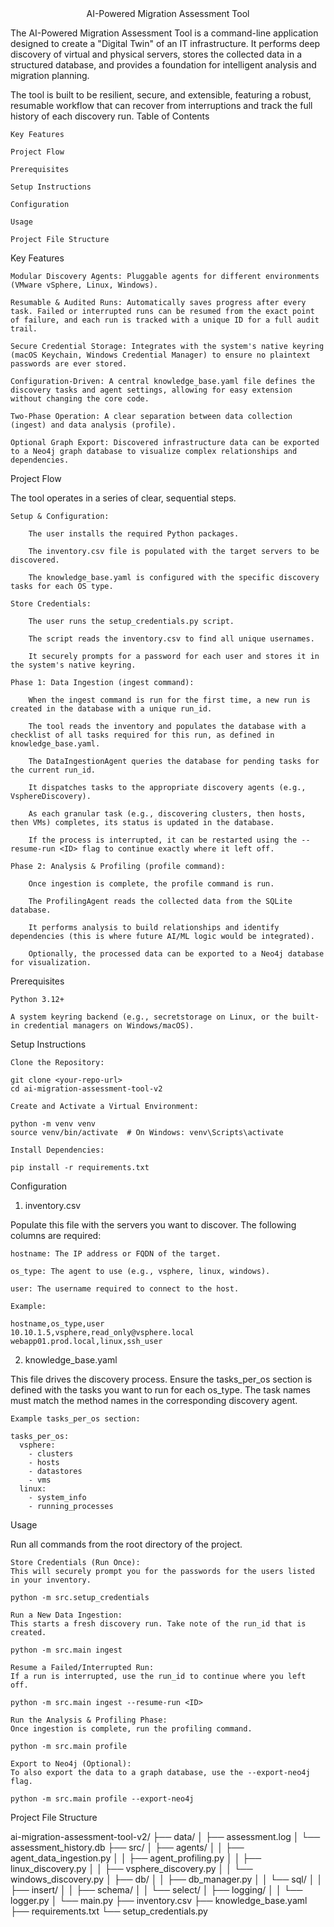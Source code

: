 <div align="center">
AI-Powered Migration Assessment Tool

</div>

<div align="center">

</div>

The AI-Powered Migration Assessment Tool is a command-line application designed to create a "Digital Twin" of an IT infrastructure. It performs deep discovery of virtual and physical servers, stores the collected data in a structured database, and provides a foundation for intelligent analysis and migration planning.

The tool is built to be resilient, secure, and extensible, featuring a robust, resumable workflow that can recover from interruptions and track the full history of each discovery run.
Table of Contents

    Key Features

    Project Flow

    Prerequisites

    Setup Instructions

    Configuration

    Usage

    Project File Structure

Key Features

    Modular Discovery Agents: Pluggable agents for different environments (VMware vSphere, Linux, Windows).

    Resumable & Audited Runs: Automatically saves progress after every task. Failed or interrupted runs can be resumed from the exact point of failure, and each run is tracked with a unique ID for a full audit trail.

    Secure Credential Storage: Integrates with the system's native keyring (macOS Keychain, Windows Credential Manager) to ensure no plaintext passwords are ever stored.

    Configuration-Driven: A central knowledge_base.yaml file defines the discovery tasks and agent settings, allowing for easy extension without changing the core code.

    Two-Phase Operation: A clear separation between data collection (ingest) and data analysis (profile).

    Optional Graph Export: Discovered infrastructure data can be exported to a Neo4j graph database to visualize complex relationships and dependencies.

Project Flow

The tool operates in a series of clear, sequential steps.

    Setup & Configuration:

        The user installs the required Python packages.

        The inventory.csv file is populated with the target servers to be discovered.

        The knowledge_base.yaml is configured with the specific discovery tasks for each OS type.

    Store Credentials:

        The user runs the setup_credentials.py script.

        The script reads the inventory.csv to find all unique usernames.

        It securely prompts for a password for each user and stores it in the system's native keyring.

    Phase 1: Data Ingestion (ingest command):

        When the ingest command is run for the first time, a new run is created in the database with a unique run_id.

        The tool reads the inventory and populates the database with a checklist of all tasks required for this run, as defined in knowledge_base.yaml.

        The DataIngestionAgent queries the database for pending tasks for the current run_id.

        It dispatches tasks to the appropriate discovery agents (e.g., VsphereDiscovery).

        As each granular task (e.g., discovering clusters, then hosts, then VMs) completes, its status is updated in the database.

        If the process is interrupted, it can be restarted using the --resume-run <ID> flag to continue exactly where it left off.

    Phase 2: Analysis & Profiling (profile command):

        Once ingestion is complete, the profile command is run.

        The ProfilingAgent reads the collected data from the SQLite database.

        It performs analysis to build relationships and identify dependencies (this is where future AI/ML logic would be integrated).

        Optionally, the processed data can be exported to a Neo4j database for visualization.

Prerequisites

    Python 3.12+

    A system keyring backend (e.g., secretstorage on Linux, or the built-in credential managers on Windows/macOS).

Setup Instructions

    Clone the Repository:

    git clone <your-repo-url>
    cd ai-migration-assessment-tool-v2

    Create and Activate a Virtual Environment:

    python -m venv venv
    source venv/bin/activate  # On Windows: venv\Scripts\activate

    Install Dependencies:

    pip install -r requirements.txt

Configuration
1. inventory.csv

Populate this file with the servers you want to discover. The following columns are required:

    hostname: The IP address or FQDN of the target.

    os_type: The agent to use (e.g., vsphere, linux, windows).

    user: The username required to connect to the host.

    Example:

    hostname,os_type,user
    10.10.1.5,vsphere,read_only@vsphere.local
    webapp01.prod.local,linux,ssh_user

2. knowledge_base.yaml

This file drives the discovery process. Ensure the tasks_per_os section is defined with the tasks you want to run for each os_type. The task names must match the method names in the corresponding discovery agent.

    Example tasks_per_os section:

    tasks_per_os:
      vsphere:
        - clusters
        - hosts
        - datastores
        - vms
      linux:
        - system_info
        - running_processes

Usage

Run all commands from the root directory of the project.

    Store Credentials (Run Once):
    This will securely prompt you for the passwords for the users listed in your inventory.

    python -m src.setup_credentials

    Run a New Data Ingestion:
    This starts a fresh discovery run. Take note of the run_id that is created.

    python -m src.main ingest

    Resume a Failed/Interrupted Run:
    If a run is interrupted, use the run_id to continue where you left off.

    python -m src.main ingest --resume-run <ID>

    Run the Analysis & Profiling Phase:
    Once ingestion is complete, run the profiling command.

    python -m src.main profile

    Export to Neo4j (Optional):
    To also export the data to a graph database, use the --export-neo4j flag.

    python -m src.main profile --export-neo4j

Project File Structure

ai-migration-assessment-tool-v2/
├── data/
│   ├── assessment.log
│   └── assessment_history.db
├── src/
│   ├── agents/
│   │   ├── agent_data_ingestion.py
│   │   ├── agent_profiling.py
│   │   ├── linux_discovery.py
│   │   ├── vsphere_discovery.py
│   │   └── windows_discovery.py
│   ├── db/
│   │   ├── db_manager.py
│   │   └── sql/
│   │       ├── insert/
│   │       ├── schema/
│   │       └── select/
│   ├── logging/
│   │   └── logger.py
│   └── main.py
├── inventory.csv
├── knowledge_base.yaml
├── requirements.txt
└── setup_credentials.py
